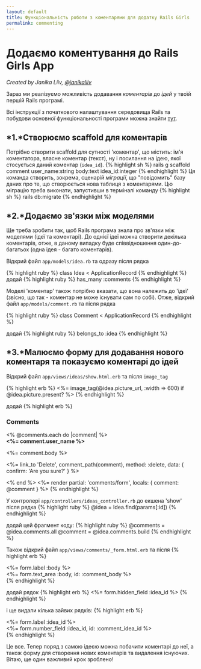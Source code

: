 ```yaml
---
layout: default
title: Функціональність роботи з коментарями для додатку Rails Girls
permalink: commenting
---
```

# Додаємо коментування до Rails Girls App
*Created by Janika Liiv, [@janikaliiv](https://twitter.com/janikaliiv)*

Зараз ми реалізуємо можливість додавання *коментарів* до *ідей* у твоїй першій Rails програмі.

Всі інструкції з початкового налаштування середовища Rails та побудови основної функціональності програми можна знайти [тут](/app).

## *1.*Створюємо scaffold для коментарів

Потрібно створити scaffold для сутності 'коментар', що містить: ім'я коментатора, власне коментар (текст), ну і посилання на ідею, якої стосується даний коментар (`idea_id`).
{% highlight sh %}
rails g scaffold comment user_name:string body:text idea_id:integer
{% endhighlight %}
Ця команда створить, зокрема, сценарій *міграції*, що "повідомить" базу даних про те, що створюється нова таблиця з коментарями. Цю міграцію треба виконати, запустивши в терміналі команду
{% highlight sh %}
rails db:migrate
{% endhighlight %}

## *2.*Додаємо зв'язки між моделями

Ще треба зробити так, щоб Rails програма знала про зв'язки між моделями (ідеї та коментарі).
До однієї ідеї можна створити декілька коментарів, отже, в даному випадку буде співвідношення один-до-багатьох (одна ідея - багато коментарів).

Відкрий файл `app/models/idea.rb` та одразу після рядка

{% highlight ruby %}
class Idea < ApplicationRecord
{% endhighlight %}
додай
{% highlight ruby %}
has_many :comments
{% endhighlight %}

Моделі 'коментар' також потрібно вказати, що вона належить до 'ідеї' (звісно, що так - коментар не може існувати сам по собі). Отже, відкрий файл `app/models/comment.rb` та після рядка

{% highlight ruby %}
class Comment < ApplicationRecord
{% endhighlight %}

додай
{% highlight ruby %}
belongs_to :idea
{% endhighlight %}

## *3.*Малюємо форму для додавання нового коментаря та показуємо коментарі до ідей

Відкрий файл `app/views/ideas/show.html.erb` та після `image_tag`

{% highlight erb %}
<%= image_tag(@idea.picture_url, :width => 600) if @idea.picture.present? %>
{% endhighlight %}

додай
{% highlight erb %}
<h3>Comments</h3>
<% @comments.each do |comment| %>
  <div>
    <strong><%= comment.user_name %></strong>
    <br>
    <p><%= comment.body %></p>
    <p><%= link_to 'Delete', comment_path(comment), method: :delete, data: { confirm: 'Are you sure?' } %></p>
  </div>
<% end %>
<%= render partial: 'comments/form', locals: { comment: @comment } %>
{% endhighlight %}

У контролері `app/controllers/ideas_controller.rb` до екшена 'show' після рядка
{% highlight ruby %}
@idea = Idea.find(params[:id])
{% endhighlight %}

додай цей фрагмент коду:
{% highlight ruby %}
@comments = @idea.comments.all
@comment = @idea.comments.build
{% endhighlight %}

Також відкрий файл `app/views/comments/_form.html.erb` та після
{% highlight erb %}
  <div class="field">
    <%= form.label :body %><br>
    <%= form.text_area :body, id: :comment_body %>
  </div>
{% endhighlight %}

додай рядок
{% highlight erb %}
<%= form.hidden_field :idea_id %>
{% endhighlight %}

і ще видали кілька зайвих рядків:
{% highlight erb %}
<div class="field">
  <%= form.label :idea_id %><br>
  <%= form.number_field :idea_id, id: :comment_idea_id %>
</div>
{% endhighlight %}

Це все. Тепер поряд з самою ідеєю можна побачити коментарі до неї, а також форму для створення нових коментарів та видалення існуючих.
Вітаю, ще один важливий крок зроблено!
